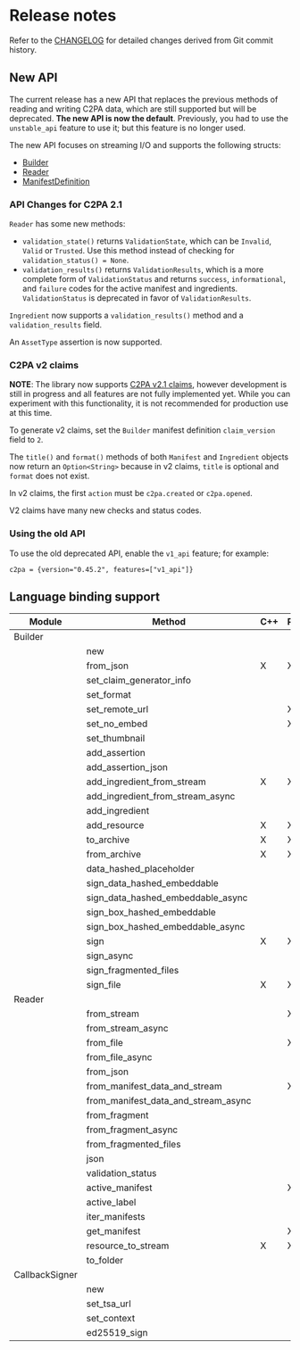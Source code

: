 # Release notes

Refer to the [CHANGELOG](https://github.com/contentauth/c2pa-rs/blob/main/CHANGELOG.md) for detailed changes derived from Git commit history.

## New API 

The current release has a new API that replaces the previous methods of reading and writing C2PA data, which are still supported but will be deprecated.  **The new API is now the default**.  Previously, you had to use the `unstable_api` feature to use it; but this feature is no longer used.

The new API focuses on streaming I/O and supports the following structs:
- [Builder](https://docs.rs/c2pa/latest/c2pa/struct.Builder.html)
- [Reader](https://docs.rs/c2pa/latest/c2pa/struct.Reader.html)
- [ManifestDefinition](https://docs.rs/c2pa/latest/c2pa/struct.ManifestDefinition.html)

### API Changes for C2PA 2.1

`Reader` has some new methods: 
- `validation_state()` returns `ValidationState`, which can be `Invalid`, `Valid` or `Trusted`. Use this method instead of checking for `validation_status() = None`.
- `validation_results()` returns `ValidationResults`, which is a more complete form of `ValidationStatus` and returns `success`, `informational`, and `failure` codes for the active manifest and ingredients. `ValidationStatus` is deprecated in favor of `ValidationResults`.

`Ingredient` now supports a `validation_results()` method and a `validation_results` field.

An `AssetType` assertion is now supported.
<!-- Can we say more about this? ASK MAURICE -->

### C2PA v2 claims

**NOTE**: The library now supports [C2PA v2.1 claims](https://c2pa.org/specifications/specifications/2.1/specs/C2PA_Specification.html#_claims), however development is still in progress and all features are not fully implemented yet. While you can experiment with this functionality, it is not recommended for production use at this time.

To generate v2 claims, set the `Builder` manifest definition `claim_version` field to `2`.

The `title()` and `format()` methods of both `Manifest` and `Ingredient` objects now return an `Option<String>` because in v2 claims, `title` is optional and `format` does not exist.

In v2 claims, the first `action` must be `c2pa.created` or `c2pa.opened`. 

V2 claims have many new checks and status codes.

### Using the old API

To use the old deprecated API, enable the `v1_api` feature; for example:

```
c2pa = {version="0.45.2", features=["v1_api"]}
```

## Language binding support

<!-- Not sure where this really belongs... -->

 | Module         | Method                             |  C++ | Python | WASM | Node  |
 | --------       | ---------------------------------- |----- | ------ | ---- | ----- |
 | Builder        |                                    |      |        |      |       |
 |                | new                                |      |        |      |       |          
 |                | from_json                          |   X  |   X    |   X  |       |
 |                | set_claim_generator_info           |      |        |      |       |  
 |                | set_format                         |      |        |      |       | 
 |                | set_remote_url                     |      |   X    |      |       | 
 |                | set_no_embed                       |      |   X    |      |       | 
 |                | set_thumbnail                      |      |        |      |       | 
 |                | add_assertion                      |      |        |      |       | 
 |                | add_assertion_json                 |      |        |      |       | 
 |                | add_ingredient_from_stream         |   X  |    X   |      |       | 
 |                | add_ingredient_from_stream_async   |      |        |      |       | 
 |                | add_ingredient                     |      |        |      |       | 
 |                | add_resource                       |   X  |    X   |      |       | 
 |                | to_archive                         |   X  |    X   |      |       | 
 |                | from_archive                       |   X  |    X   |      |       | 
 |                | data_hashed_placeholder            |      |        |      |       | 
 |                | sign_data_hashed_embeddable        |      |        |      |       | 
 |                | sign_data_hashed_embeddable_async  |      |        |      |       | 
 |                | sign_box_hashed_embeddable         |      |        |      |       | 
 |                | sign_box_hashed_embeddable_async   |      |        |      |       | 
 |                | sign                               |   X  |    X   |      |       | 
 |                | sign_async                         |      |        |      |       | 
 |                | sign_fragmented_files              |      |        |      |       | 
 |                | sign_file                          |   X  |    X   |      |       | 
 | Reader         |                                    |      |        |      |       | 
 |                | from_stream                        |      |    X   |      |       | 
 |                | from_stream_async                  |      |        |      |       | 
 |                | from_file                          |      |    X   |      |       | 
 |                | from_file_async                    |      |        |      |       | 
 |                | from_json                          |      |        |      |       | 
 |                | from_manifest_data_and_stream      |      |    X   |      |       | 
 |                | from_manifest_data_and_stream_async|      |        |      |       | 
 |                | from_fragment                      |      |        |      |       | 
 |                | from_fragment_async                |      |        |      |       | 
 |                | from_fragmented_files              |      |        |      |       | 
 |                | json                               |      |        |      |       | 
 |                | validation_status                  |      |        |      |       | 
 |                | active_manifest                    |      |    X   |      |       | 
 |                | active_label                       |      |        |      |       | 
 |                | iter_manifests                     |      |        |      |       | 
 |                | get_manifest                       |      |    X   |      |       | 
 |                | resource_to_stream                 |  X   |    X   |      |       | 
 |                | to_folder                          |      |        |      |       | 
 | CallbackSigner |                                    |      |        |      |       | 
 |                | new                                |      |        |      |       | 
 |                | set_tsa_url                        |      |        |      |       | 
 |                | set_context                        |      |        |      |       | 
 |                | ed25519_sign                       |      |        |      |       | 
